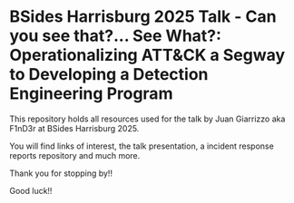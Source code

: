 # BSides Harrisburg 2025 Talk - Can you see that?... See What?: Operationalizing ATT&CK a Segway to Developing a Detection Engineering Program

This repository holds all resources used for the talk by Juan Giarrizzo aka F1nD3r at BSides Harrisburg 2025.

You will find links of interest, the talk presentation, a incident response reports repository and much more.

Thank you for stopping by!!

Good luck!! 
